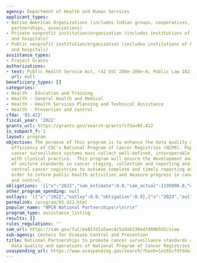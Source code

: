 ```yaml
---
agency: Department of Health and Human Services
applicant_types:
- Native American Organizations (includes lndian groups, cooperatives, corporations,
  partnerships, associations)
- Private nonprofit institution/organization (includes institutions of higher education
  and hospitals)
- Public nonprofit institution/organization (includes institutions of higher education
  and hospitals)
assistance_types:
- Project Grants
authorizations:
- text: Public Health Service Act, (42 USC 280e-280e-4; Public Law 102-515).
  url: null
beneficiary_types: []
categories:
- Health - Education and Training
- Health - General Health and Medical
- Health - Health Services Planning and Technical Assistance
- Health - Prevention and Control
cfda: '93.422'
fiscal_year: '2022'
grants_url: https://grants.gov/search-grants?cfda=93.422
is_subpart_f: 1
layout: program
objective: The purpose of this program is to enhance the data quality and operational
  efficiency of CDC's National Program of Cancer Registries (NCPR). Population-based
  cancer surveillance systems must collect well-defined, interoperable data that aligns
  with clinical practice.  This program will ensure the development and dissemination
  of uniform standards in cancer staging, collection and reporting and will support
  central cancer registries to achieve complete and timely reporting on cancer in
  order to inform public health activities and measure progress in cancer prevention
  and control.
obligations: '[{"x":"2022","sam_estimate":0.0,"sam_actual":1195000.0,"usa_spending_actual":0.0},{"x":"2023","sam_estimate":1195000.0,"sam_actual":0.0,"usa_spending_actual":1195000.0},{"x":"2024","sam_estimate":1195000.0,"sam_actual":0.0,"usa_spending_actual":1195000.0}]'
other_program_spending: null
outlays: '[{"x":"2022","outlay":0.0,"obligation":0.0},{"x":"2023","outlay":895659.42,"obligation":2390000.0},{"x":"2024","outlay":0.0,"obligation":0.0}]'
permalink: /program/93.422.html
popular_name: "NPCR National Partnerships\r\n\r\n"
program_type: assistance_listing
results: []
rules_regulations: ''
sam_url: https://sam.gov/fal/ea817d1a5aec4c5a9a6136edfd80b5d2/view
sub-agency: Centers for Disease Control and Prevention
title: National Partnerships to promote cancer surveillance standards and support
  data quality and operations of National Program of Cancer Registries
usaspending_url: https://www.usaspending.gov/search/?hash=1e165cfd7dda1667b4a474f5bb6def43
---
```

